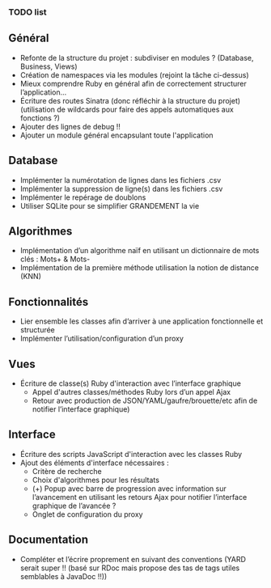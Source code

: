 ### TODO list

## Général
* Refonte de la structure du projet : subdiviser en modules ? (Database, Business, Views)
* Création de namespaces via les modules (rejoint la tâche ci-dessus)
* Mieux comprendre Ruby en général afin de correctement structurer l’application…
* Écriture des routes Sinatra (donc réfléchir à la structure du projet) (utilisation de wildcards pour faire des appels automatiques aux fonctions ?)
* Ajouter des lignes de debug !!
* Ajouter un module général encapsulant toute l'application

## Database
* Implémenter la numérotation de lignes dans les fichiers .csv
* Implémenter la suppression de ligne(s) dans les fichiers .csv
* Implémenter le repérage de doublons
* Utiliser SQLite pour se simplifier GRANDEMENT la vie

## Algorithmes
* Implémentation d’un algorithme naïf en utilisant un dictionnaire de mots clés : Mots+ & Mots-
* Implémentation de la première méthode utilisation la notion de distance (KNN)

## Fonctionnalités
* Lier ensemble les classes afin d’arriver à une application fonctionnelle et structurée
* Implémenter l’utilisation/configuration d’un proxy

## Vues
* Écriture de classe(s) Ruby d'interaction avec l’interface graphique
    * Appel d'autres classes/méthodes Ruby lors d’un appel Ajax
    * Retour avec production de JSON/YAML/gaufre/brouette/etc afin de notifier l’interface graphique)

## Interface
* Écriture des scripts JavaScript d'interaction avec les classes Ruby
* Ajout des éléments d'interface nécessaires :
    * Critère de recherche
    * Choix d'algorithmes pour les résultats
    * (+) Popup avec barre de progression avec information sur l’avancement en utilisant les retours Ajax pour notifier l’interface graphique de l’avancée ?
    * Onglet de configuration du proxy

## Documentation
* Compléter et l’écrire proprement en suivant des conventions (YARD serait super !! (basé sur RDoc mais propose des tas de tags utiles semblables à JavaDoc !!))